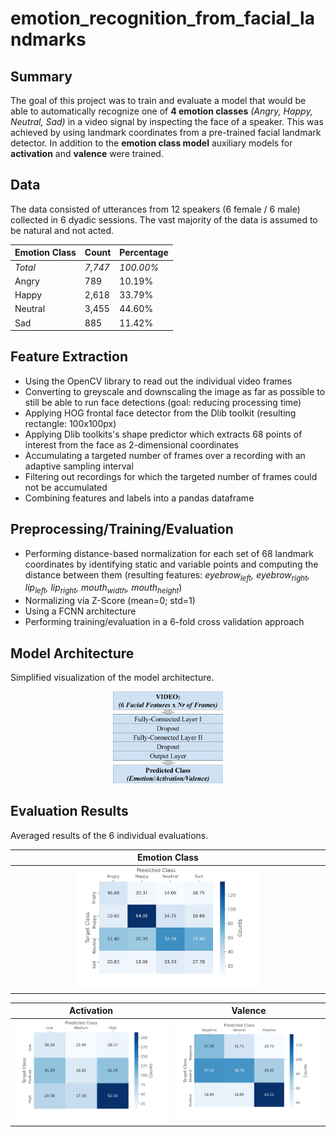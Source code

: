 # emotion_recognition_from_facial_landmarks

## Summary
The goal of this project was to train and evaluate a model that would be able to automatically recognize one of **4 emotion classes** _(Angry, Happy, Neutral, Sad)_ in a video signal by inspecting the face of a speaker. This was achieved by using landmark coordinates from a pre-trained facial landmark detector.
In addition to the **emotion class model** auxiliary models for **activation** and **valence** were trained.

## Data
The data consisted of utterances from 12 speakers (6 female / 6 male) collected in 6 dyadic sessions. The vast majority of the data is assumed to be natural and not acted.

Emotion Class | Count | Percentage
------------ | ------------- | -------------
_Total_ | _7,747_ | _100.00%_
Angry | 789 | 10.19%
Happy | 2,618 | 33.79%
Neutral | 3,455 | 44.60%
Sad | 885 | 11.42%

## Feature Extraction
* Using the OpenCV library to read out the individual video frames
* Converting to greyscale and downscaling the image as far as possible to still be able to run face detections (goal: reducing processing time)
* Applying HOG frontal face detector from the Dlib toolkit (resulting rectangle: 100x100px)
* Applying Dlib toolkits's shape predictor which extracts 68 points of interest from the face as 2-dimensional coordinates
* Accumulating a targeted number of frames over a recording with an
adaptive sampling interval
* Filtering out recordings for which the targeted number of frames could
not be accumulated
* Combining features and labels into a pandas dataframe

## Preprocessing/Training/Evaluation
* Performing distance-based normalization for each set of 68 landmark coordinates by identifying static and variable points and computing the distance between them (resulting features: _eyebrow<sub>left</sub>, eyebrow<sub>right</sub>, lip<sub>left</sub>, lip<sub>right</sub>, mouth<sub>width</sub>, mouth<sub>height</sub>_)
* Normalizing via Z-Score (mean=0; std=1)
* Using a FCNN architecture
* Performing training/evaluation in a 6-fold cross validation approach

## Model Architecture
Simplified visualization of the model architecture.

<p align="center">
  <img src="images/lm_nn_architecture.jpg" width="35%" />
</p>

## Evaluation Results
Averaged results of the 6 individual evaluations.

|Emotion Class|
|:-------------------------:|
|<img src="images/lm_confusion_matrix_label.jpg" width="60%">|

Activation             |  Valence
:-------------------------:|:-------------------------:
<img src="images/lm_confusion_matrix_activation.jpg" width="100%">  |  <img src="images/lm_confusion_matrix_valence.jpg" width="100%">
